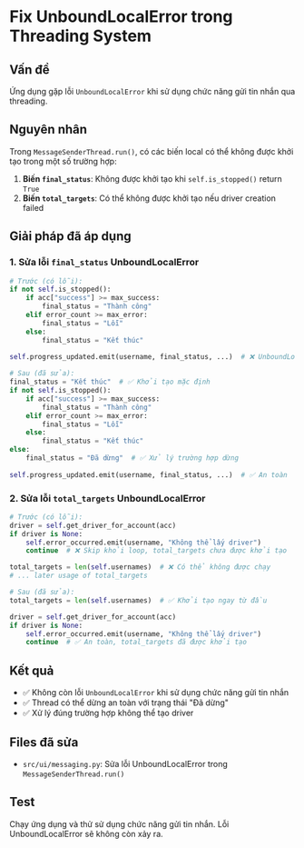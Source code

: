 # Fix UnboundLocalError trong Threading System

## Vấn đề
Ứng dụng gặp lỗi `UnboundLocalError` khi sử dụng chức năng gửi tin nhắn qua threading.

## Nguyên nhân
Trong `MessageSenderThread.run()`, có các biến local có thể không được khởi tạo trong một số trường hợp:

1. **Biến `final_status`**: Không được khởi tạo khi `self.is_stopped()` return `True`
2. **Biến `total_targets`**: Có thể không được khởi tạo nếu driver creation failed

## Giải pháp đã áp dụng

### 1. Sửa lỗi `final_status` UnboundLocalError
```python
# Trước (có lỗi):
if not self.is_stopped():
    if acc["success"] >= max_success:
        final_status = "Thành công"
    elif error_count >= max_error:
        final_status = "Lỗi"
    else:
        final_status = "Kết thúc"
        
self.progress_updated.emit(username, final_status, ...)  # ❌ UnboundLocalError nếu is_stopped() = True

# Sau (đã sửa):
final_status = "Kết thúc"  # ✅ Khởi tạo mặc định
if not self.is_stopped():
    if acc["success"] >= max_success:
        final_status = "Thành công"
    elif error_count >= max_error:
        final_status = "Lỗi"
    else:
        final_status = "Kết thúc"
else:
    final_status = "Đã dừng"  # ✅ Xử lý trường hợp dừng
        
self.progress_updated.emit(username, final_status, ...)  # ✅ An toàn
```

### 2. Sửa lỗi `total_targets` UnboundLocalError
```python
# Trước (có lỗi):
driver = self.get_driver_for_account(acc)
if driver is None:
    self.error_occurred.emit(username, "Không thể lấy driver")
    continue  # ❌ Skip khỏi loop, total_targets chưa được khởi tạo

total_targets = len(self.usernames)  # ❌ Có thể không được chạy
# ... later usage of total_targets

# Sau (đã sửa):
total_targets = len(self.usernames)  # ✅ Khởi tạo ngay từ đầu

driver = self.get_driver_for_account(acc)
if driver is None:
    self.error_occurred.emit(username, "Không thể lấy driver")
    continue  # ✅ An toàn, total_targets đã được khởi tạo
```

## Kết quả
- ✅ Không còn lỗi `UnboundLocalError` khi sử dụng chức năng gửi tin nhắn
- ✅ Thread có thể dừng an toàn với trạng thái "Đã dừng"
- ✅ Xử lý đúng trường hợp không thể tạo driver

## Files đã sửa
- `src/ui/messaging.py`: Sửa lỗi UnboundLocalError trong `MessageSenderThread.run()`

## Test
Chạy ứng dụng và thử sử dụng chức năng gửi tin nhắn. Lỗi UnboundLocalError sẽ không còn xảy ra. 